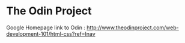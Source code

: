 # The Odin Project
Google Homepage
link to Odin : http://www.theodinproject.com/web-development-101/html-css?ref=lnav